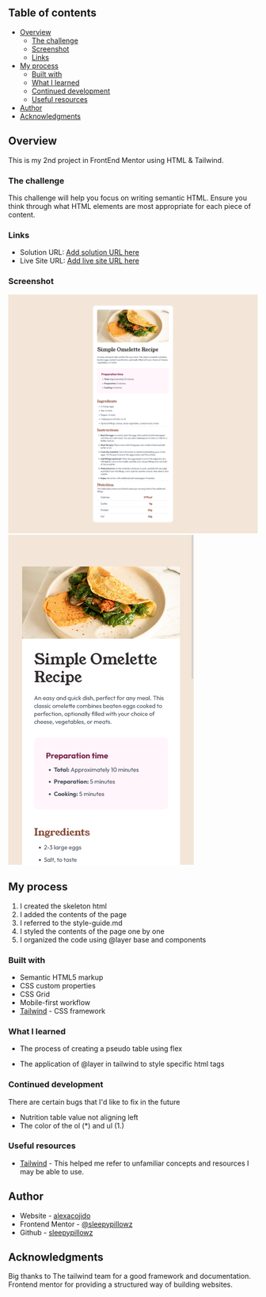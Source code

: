 ## Table of contents

- [Overview](#overview)
  - [The challenge](#the-challenge)
  - [Screenshot](#screenshot)
  - [Links](#links)
- [My process](#my-process)
  - [Built with](#built-with)
  - [What I learned](#what-i-learned)
  - [Continued development](#continued-development)
  - [Useful resources](#useful-resources)
- [Author](#author)
- [Acknowledgments](#acknowledgments)

## Overview

This is my 2nd project in FrontEnd Mentor using HTML & Tailwind.

### The challenge

This challenge will help you focus on writing semantic HTML. Ensure you think through what HTML elements are most appropriate for each piece of content.

### Links

- Solution URL: [Add solution URL here](https://www.frontendmentor.io/solutions/responsive-recipe-page-using-css-grid-and-flexbox-8BHL87qQb2)
- Live Site URL: [Add live site URL here](sleepypillowz-recipe-page.netlify.app/)

### Screenshot

![](./screenshot.png)
![](./screenshot2.png)

## My process

  1. I created the skeleton html
  2. I added the contents of the page
  3. I referred to the style-guide.md
  4. I styled the contents of the page one by one
  4. I organized the code using @layer base and components

### Built with

- Semantic HTML5 markup
- CSS custom properties
- CSS Grid
- Mobile-first workflow
- [Tailwind](https://tailwindcss.com/) - CSS framework

### What I learned

- The process of creating a pseudo table using flex

- The application of @layer in tailwind to style specific html tags

### Continued development

There are certain bugs that I'd like to fix in the future
  - Nutrition table value not aligning left
  - The color of the ol (*) and ul (1.)

### Useful resources

- [Tailwind](https://tailwindcss.com/) - This helped me refer to unfamiliar concepts and resources I may be able to use.

## Author

- Website - [alexacojido](https://alexacojido.netlify.app/)
- Frontend Mentor - [@sleepypillowz](https://www.frontendmentor.io/profile/sleepypillowz)
- Github - [sleepypillowz](https://github.com/sleepypillowz)

## Acknowledgments

Big thanks to The tailwind team for a good framework and documentation. Frontend mentor for providing a structured way of building websites.
